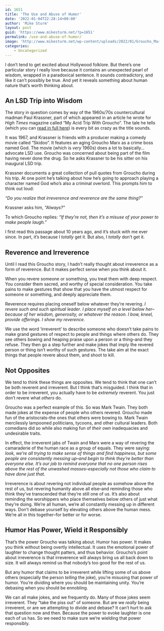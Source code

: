 ```yaml
---
id: 1651
title: 'The Use and Abuse of Humor'
date: '2022-01-04T22:28:14+00:00'
author: 'Mike Sturm'
layout: post
guid: 'https://www.mikesturm.net/?p=1651'
permalink: /use-and-abuse-of-humor/
image: 'http://www.mikesturm.net/wp-content/uploads/2022/01/Groucho_Marx_al_carrer_dOriola_de_Valencia.jpg'
categories:
    - Uncategorized
---
```


I don’t tend to get excited about Hollywood folklore. But there’s one particular story I really love because it contains an unexpected pearl of wisdom, wrapped in a paradoxical sentence. It sounds contradictory, and like it can’t possibly be true. And yet it reveals something about human nature that’s worth thinking about.

## An LSD Trip into Wisdom

The story in question comes by way of the 1960s/70s countercultural madman Paul Krassner, part of which appeared in an article he wrote for *High Times* magazine called “My Acid Trip With Groucho”. The tale he tells (which you can [read in full here](https://eatdrinkfilms.com/2019/09/21/my-acid-trip-with-groucho-marx/)) is every bit as crazy as the title sounds.

It was 1967, and Krassner is friends with a producer making a comedy movie called “Skidoo”. It features an aging Groucho Marx as a crime boss named God. The movie (which is *very* 1960s) does a lot to basically…advocate LSD use. Groucho was concerned about being part of the film having never done the drug. So he asks Krassner to be his sitter on his inaugural LSD trip.

Krassner documents a great collection of pull quotes from Groucho during his trip. At one point he’s talking about how he’s going to approach playing a character named God who’s also a criminal overlord. This prompts him to think out loud:

*“Do you realize that irreverence and reverence are the same thing?”*

Krassner asks him, *“Always?”*

To which Groucho replies: *“If they’re not, then it’s a misuse of your power to make people laugh.”*

I first read this passage about 10 years ago, and it’s stuck with me ever since. In part, it’s because I *totally* get it. But also, I *totally* don’t get it.

## Reverence and Irreverence

Until I read this Groucho story, I hadn’t really thought about irreverence as a form of reverence. But it makes perfect sense when you think about it.

When you revere someone or something, you treat them with deep respect. You consider them sacred, and worthy of special consideration. You take pains to make gestures that show that you have the utmost respect for someone or something, and deeply appreciate them.

Reverence requires placing oneself below whatever they’re revering. *I revere such and such spiritual leader*. *I place myself on a level below her–because of her wisdom, generosity, or whatever the reason. I bow, kneel, provide offerings. I show my reverence*.

We use the word ‘irreverent’ to describe someone who doesn’t take pains to make grand gestures of respect to people and things where others do. They see others bowing and heaping praise upon a person or a thing–and they refuse. They then go a step further and make jokes that imply the revered person or thing isn’t worthy of such gestures. The take aim at the exact things that people revere about them, and shoot to kill.

## Not Opposites

We tend to think these things are opposites. We tend to think that one can’t be both reverent and irreverent. But I think that’s misguided. I think that in order to be irreverent, you actually have to be *extremely* reverent. You just don’t revere what *others* do.

Groucho was a perfect example of this. So was Mark Twain. They both made jokes at the expense of people who others revered. Groucho made fun of the aristocrats–the ones that others were bowing to. Mark Twain mercilessly lampooned politicians, tycoons, and other cultural leaders. Both comedians did so while also making fun of *their own* inadequacies and undesirable traits.

In effect, the irreverent jabs of Twain and Marx were a way of revering the camaraderie of the human race as a group of equals. They were saying: *look, we’re all trying to make sense of things and find happiness, but some people are consistently messing up–and begin to think they’re better than everyone else.* *It’s our job to remind everyone that no one person rises above the rest of the unwashed masses–especially not those who claim to have done just that.*

Irreverence is about revering not individual people as somehow above the rest of us, but revering humanity above all else–and reminding those who think they’ve transcended that they’re still one of us. It’s also about reminding the worshippers who place themselves below others of just what they’re doing. We’re all human, we’re all constantly messing up in different ways. Don’t debase yourself by elevating others above the human mess. We’re all in this together–for better or for worse.

## Humor Has Power, Wield it Responsibly

That’s the power Groucho was talking about. Humor has power. It makes you think without being overtly intellectual. It uses the emotional power of laughter to change thought patters, and thus behavior. Groucho’s point about irreverence is that irreverence will always bring us all back down to size. It will always remind us that nobody’s too good for the rest of us.

But any humor that claims to be irreverent while lifting some of us above others (especially the person *telling* the joke), you’re misusing that power of humor. You’re dividing where you should be maintaining unity. You’re debasing when you should be ennobling.

We can all make jokes, and we frequently do. Many of those jokes seem irreverent. They “take the piss out” of someone. But are we *really* being irreverent, or are we attempting to divide and debase? It can’t hurt to ask that question now and then. Because the power to evoke laughter is one each of us has. So we need to make sure we’re wielding that power responsibly.